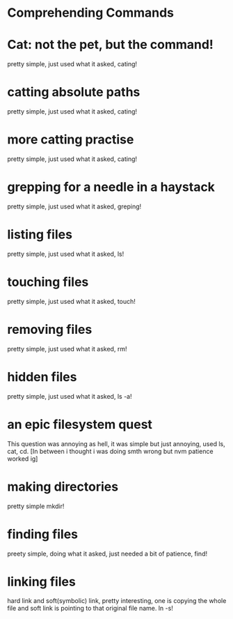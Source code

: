 # Comprehending Commands

# Cat: not the pet, but the command!
pretty simple, just used what it asked, cating!

# catting absolute paths
pretty simple, just used what it asked, cating!

# more catting practise
pretty simple, just used what it asked, cating!

# grepping for a needle in a haystack
pretty simple, just used what it asked, greping!

# listing files
pretty simple, just used what it asked, ls!

# touching files
pretty simple, just used what it asked, touch!

# removing files
pretty simple, just used what it asked, rm!

# hidden files
pretty simple, just used what it asked, ls -a!

# an epic filesystem quest
This question was annoying as hell, it was simple but just annoying, used ls, cat, cd. [In between i thought i was doing smth wrong but nvm patience worked ig]

# making directories
pretty simple mkdir!

# finding files
preety simple, doing what it asked, just needed a bit of patience, find!

# linking files
hard link and soft(symbolic) link, pretty interesting, one is copying the whole file and soft link is pointing to that original file name. ln -s!

